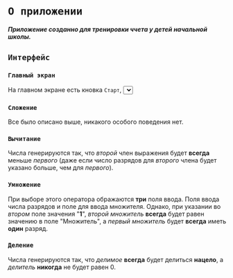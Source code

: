 # `О приложении`
***Приложение созданно для тренировки ччета у детей начальной школы.***
## `Интерфейс`

### `Главный экран`
На главном экране есть кновка `Старт`, <code><select></select></code>
### `Сложение`

Все было описано выше, никакого особого поведения нет.

### `Вычитание`

Числа генерируются так, что *второй* член выражения будет **всегда** меньше *первого* (даже если число разрядов для *второго* члена будет указано больше, чем для *первого*).

### `Умножение`

При выборе этого оператора ображаются **три** поля ввода. Поля ввода числа разрядов и поле для ввода множителя.
Однако, при указании во *втором* поле значения "**1**", *второй множитель* **всегда** будет равен значению в поле "Множитель", а *первый множитель* будет **всегда** иметь **один** разряд.

### `Деление`

Числа генерируются так, что *делимое* **всегда** будет делиться **нацело**, а *делитель* **никогда** не будет равен 0.
